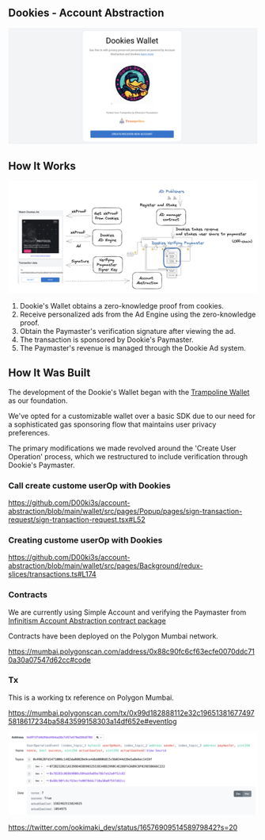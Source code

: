 ## Dookies - Account Abstraction

![key](./docs/key.png)

## How It Works

![how-it-works](./docs/how-it-works.png)

1. Dookie's Wallet obtains a zero-knowledge proof from cookies.
2. Receive personalized ads from the Ad Engine using the zero-knowledge proof.
3. Obtain the Paymaster's verification signature after viewing the ad.
4. The transaction is sponsored by Dookie's Paymaster.
5. The Paymaster's revenue is managed through the Dookie Ad system.

## How It Was Built

The development of the Dookie's Wallet began with the [Trampoline Wallet](https://github.com/eth-infinitism/trampoline) as our foundation.

We've opted for a customizable wallet over a basic SDK due to our need for a sophisticated gas sponsoring flow that maintains user privacy preferences.

The primary modifications we made revolved around the 'Create User Operation' process, which we restructured to include verification through Dookie's Paymaster.

### Call create custome userOp with Dookies

https://github.com/D00ki3s/account-abstraction/blob/main/wallet/src/pages/Popup/pages/sign-transaction-request/sign-transaction-request.tsx#L52

### Creating custome userOp with Dookies

https://github.com/D00ki3s/account-abstraction/blob/main/wallet/src/pages/Background/redux-slices/transactions.ts#L174

### Contracts

We are currently using Simple Account and verifying the Paymaster from [Infinitism Account Abstraction contract package](https://github.com/eth-infinitism/account-abstraction)

Contracts have been deployed on the Polygon Mumbai network.

https://mumbai.polygonscan.com/address/0x88c90fc6cf63ecfe0070ddc710a30a07547d62cc#code

### Tx

This is a working tx reference on Polygon Mumbai.

https://mumbai.polygonscan.com/tx/0x99d182888112e32c196513816774975818617234ba5843599158303a14df652e#eventlog

![tx](./docs/tx.png)

https://twitter.com/ookimaki_dev/status/1657690951458979842?s=20
